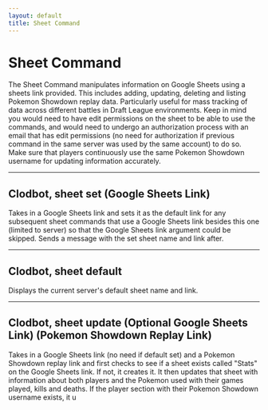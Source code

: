 ```yaml
---
layout: default
title: Sheet Command
---
```


# Sheet Command

The Sheet Command manipulates information on Google Sheets using a sheets link provided. This includes adding, updating, deleting and listing Pokemon Showdown replay data. Particularly useful for mass tracking of data across different battles in Draft League environments. Keep in mind you would need to have edit permissions on the sheet to be able to use the commands, and would need to undergo an authorization process with an email that has edit permissions (no need for authorization if previous command in the same server was used by the same account) to do so. Make sure that players continuously use the same Pokemon Showdown username for updating information accurately.

<hr class="line">

## Clodbot, sheet set (Google Sheets Link)

Takes in a Google Sheets link and sets it as the default link for any subsequent sheet commands that use a Google Sheets link besides this one (limited to server) so that the Google Sheets link argument could be skipped. Sends a message with the set sheet name and link after.

<hr class="line">

## Clodbot, sheet default

Displays the current server's default sheet name and link.

<hr class="line">

## Clodbot, sheet update (Optional Google Sheets Link) (Pokemon Showdown Replay Link)

Takes in a Google Sheets link (no need if default set) and a Pokemon Showdown replay link and first checks to see if a sheet exists called "Stats" on the Google Sheets link. If not, it creates it. It then updates that sheet with information about both players and the Pokemon used with their games played, kills and deaths. If the player section with their Pokemon Showdown username exists, it u